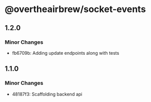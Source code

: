 # @overtheairbrew/socket-events

## 1.2.0

### Minor Changes

- fb6709b: Adding update endpoints along with tests

## 1.1.0

### Minor Changes

- 48187f3: Scaffolding backend api

